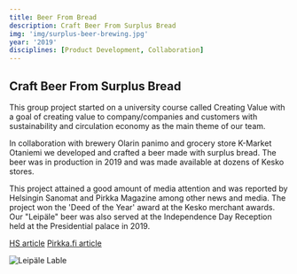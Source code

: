 ```yaml
---
title: Beer From Bread
description: Craft Beer From Surplus Bread
img: 'img/surplus-beer-brewing.jpg'
year: '2019'
disciplines: [Product Development, Collaboration]
---
```


## Craft Beer From Surplus Bread

This group project started on a university course called Creating Value with a
goal of creating value to company/companies and customers with sustainability
and circulation economy as the main theme of our team.

In collaboration with brewery Olarin panimo and grocery store K-Market Otaniemi
we developed and crafted a beer made with surplus bread. The beer was in
production in 2019 and was made available at dozens of Kesko stores.

This project attained a good amount of media attention and was reported by
Helsingin Sanomat and Pirkka Magazine among other news and media. The project
won the 'Deed of the Year' award at the Kesko merchant awards. Our "Leipäle"
beer was also served at the Independence Day Reception held at the Presidential
palace in 2019.

[HS article](https://www.hs.fi/kaupunki/espoo/art-2000006106294.html)
[Pirkka.fi article](https://www.pirkka.fi/artikkeli/olutta-havikkileivasta)

![Leipäle Lable](/img/leipale-label.jpg)
